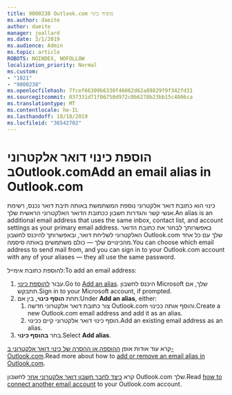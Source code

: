 ```yaml
---
title: 9000238 Outlook.com מוסיף כינוי
ms.author: daeite
author: daeite
manager: joallard
ms.date: 3/1/2019
ms.audience: Admin
ms.topic: article
ROBOTS: NOINDEX, NOFOLLOW
localization_priority: Normal
ms.custom:
- "1821"
- "9000238"
ms.openlocfilehash: 7fcef66309b6330f46062d62a89829f9f342fd31
ms.sourcegitcommit: 037331d71f06750d972c0b6278b23bb15c4806ca
ms.translationtype: MT
ms.contentlocale: he-IL
ms.lasthandoff: 10/18/2019
ms.locfileid: "36542702"
---
```

# <a name="add-an-email-alias-in-outlookcom"></a><span data-ttu-id="6da2c-102">הוספת כינוי דואר אלקטרוני בOutlook.com</span><span class="sxs-lookup"><span data-stu-id="6da2c-102">Add an email alias in Outlook.com</span></span>

<span data-ttu-id="6da2c-103">כינוי הוא כתובת דואר אלקטרוני נוספת המשתמשת באותה תיבת דואר נכנס, רשימת אנשי קשר והגדרות חשבון ככתובת הדואר האלקטרוני הראשית שלך.</span><span class="sxs-lookup"><span data-stu-id="6da2c-103">An alias is an additional email address that uses the same inbox, contact list, and account settings as your primary email address.</span></span> <span data-ttu-id="6da2c-104">באפשרותך לבחור את כתובת הדואר האלקטרוני לשליחת דואר, ובאפשרותך להיכנס לחשבון Outlook.com שלך עם כל אחד מהכינויים שלך — כולם משתמשים באותה סיסמה.</span><span class="sxs-lookup"><span data-stu-id="6da2c-104">You can choose which email address to send mail from, and you can sign in to your Outlook.com account with any of your aliases — they all use the same password.</span></span>

<span data-ttu-id="6da2c-105">להוספת כתובת אימייל:</span><span class="sxs-lookup"><span data-stu-id="6da2c-105">To add an email address:</span></span>

1. <span data-ttu-id="6da2c-106">עבור [להוספת כינוי](https://go.microsoft.com/fwlink/p/?linkid=864833).</span><span class="sxs-lookup"><span data-stu-id="6da2c-106">Go to [Add an alias](https://go.microsoft.com/fwlink/p/?linkid=864833).</span></span> <span data-ttu-id="6da2c-107">היכנס לחשבון Microsoft שלך, אם תתבקש.</span><span class="sxs-lookup"><span data-stu-id="6da2c-107">Sign in to your Microsoft account, if prompted.</span></span>
2. <span data-ttu-id="6da2c-108">תחת **הוסף כינוי**, בין אם:</span><span class="sxs-lookup"><span data-stu-id="6da2c-108">Under **Add an alias**, either:</span></span>
    1. <span data-ttu-id="6da2c-109">צור כתובת דואר אלקטרוני חדשה Outlook.com והוסף אותה ככינוי.</span><span class="sxs-lookup"><span data-stu-id="6da2c-109">Create a new Outlook.com email address and add it as an alias.</span></span>
    2. <span data-ttu-id="6da2c-110">הוסף כינוי דואר אלקטרוני קיים ככינוי.</span><span class="sxs-lookup"><span data-stu-id="6da2c-110">Add an existing email address as an alias.</span></span>
3. <span data-ttu-id="6da2c-111">בחר **בהוסף כינוי**.</span><span class="sxs-lookup"><span data-stu-id="6da2c-111">Select **Add alias**.</span></span>

<span data-ttu-id="6da2c-112">קרא עוד אודות אופן [ההוספה או ההסרה של כינוי דואר אלקטרוני ב-Outlook.com](https://support.office.com/article/459b1989-356d-40fa-a689-8f285b13f1f2?wt.mc_id=Office_Outlook_com_Alchemy).</span><span class="sxs-lookup"><span data-stu-id="6da2c-112">Read more about how to [add or remove an email alias in Outlook.com](https://support.office.com/article/459b1989-356d-40fa-a689-8f285b13f1f2?wt.mc_id=Office_Outlook_com_Alchemy).</span></span>  

<span data-ttu-id="6da2c-113">קרא [כיצד לחבר חשבון דואר אלקטרוני אחר](https://support.office.com/article/c5224df4-5885-4e79-91ba-523aa743f0ba?wt.mc_id=Office_Outlook_com_Alchemy) לחשבון Outlook.com שלך.</span><span class="sxs-lookup"><span data-stu-id="6da2c-113">Read [how to connect another email account](https://support.office.com/article/c5224df4-5885-4e79-91ba-523aa743f0ba?wt.mc_id=Office_Outlook_com_Alchemy) to your Outlook.com account.</span></span>